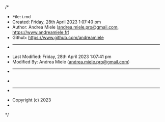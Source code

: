 /*
 * File: i.md
 * Created: Friday, 28th April 2023 1:07:40 pm
 * Author: Andrea Miele (andrea.miele.pro@gmail.com, https://www.andreamiele.fr)
 * Github: https://www.github.com/andreamiele
 * -----
 * Last Modified: Friday, 28th April 2023 1:07:41 pm
 * Modified By: Andrea Miele (andrea.miele.pro@gmail.com)
 * -----
 * 
 * -----
 * Copyright (c) 2023
 * 
 */
